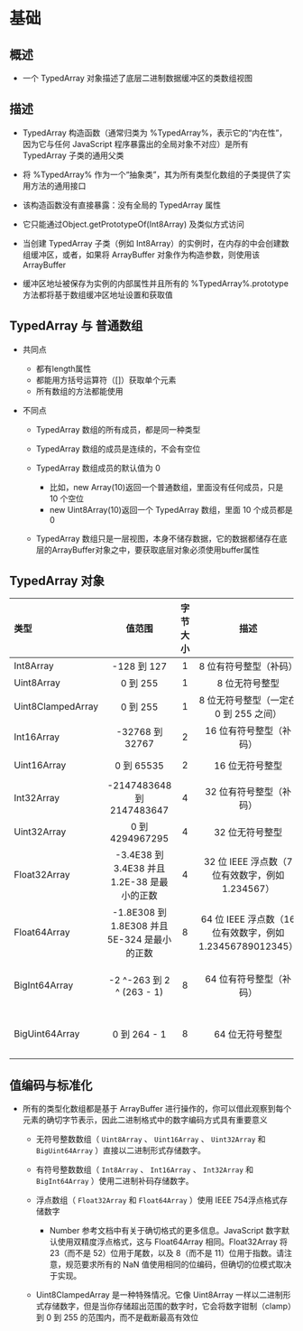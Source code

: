 # 基础

## 概述

+ 一个 TypedArray 对象描述了底层二进制数据缓冲区的类数组视图

## 描述

+ TypedArray 构造函数（通常归类为 %TypedArray%，表示它的“内在性”，因为它与任何 JavaScript 程序暴露出的全局对象不对应）是所有 TypedArray 子类的通用父类
+ 将 %TypedArray% 作为一个“抽象类”，其为所有类型化数组的子类提供了实用方法的通用接口
+ 该构造函数没有直接暴露：没有全局的 TypedArray 属性
+ 它只能通过Object.getPrototypeOf(Int8Array) 及类似方式访问

+ 当创建 TypedArray 子类（例如 Int8Array）的实例时，在内存的中会创建数组缓冲区，或者，如果将 ArrayBuffer 对象作为构造参数，则使用该 ArrayBuffer
+ 缓冲区地址被保存为实例的内部属性并且所有的 %TypedArray%.prototype 方法都将基于数组缓冲区地址设置和获取值

## TypedArray 与 普通数组

+ 共同点

  + 都有length属性
  + 都能用方括号运算符（[]）获取单个元素
  + 所有数组的方法都能使用

+ 不同点

  + TypedArray 数组的所有成员，都是同一种类型
  + TypedArray 数组的成员是连续的，不会有空位
  + TypedArray 数组成员的默认值为 0

    + 比如，new Array(10)返回一个普通数组，里面没有任何成员，只是 10 个空位
    + new Uint8Array(10)返回一个 TypedArray 数组，里面 10 个成员都是 0

  + TypedArray 数组只是一层视图，本身不储存数据，它的数据都储存在底层的ArrayBuffer对象之中，要获取底层对象必须使用buffer属性

## TypedArray 对象

| 类型              |                    值范围                    | 字节大小 |                           描述                            |    Web IDL 类型     |         等价的 C 类型         |
| :---------------- | :------------------------------------------: | :------: | :-------------------------------------------------------: | :-----------------: | :---------------------------: |
| Int8Array         |                 -128 到 127                  |    1     |                  8 位有符号整型（补码）                   |        byte         |            int8_t             |
| Uint8Array        |                   0 到 255                   |    1     |                      8 位无符号整型                       |        octet        |            uint8_t            |
| Uint8ClampedArray |                   0 到 255                   |    1     |          8 位无符号整型（一定在 0 到 255 之间）           |        octet        |            uint8_t            |
| Int16Array        |               -32768 到 32767                |    2     |                  16 位有符号整型（补码）                  |        short        |            int16_t            |
| Uint16Array       |                  0 到 65535                  |    2     |                      16 位无符号整型                      |   unsigned short    |           uint16_t            |
| Int32Array        |          -2147483648 到 2147483647           |    4     |                  32 位有符号整型（补码）                  |        long         |            int32_t            |
| Uint32Array       |               0 到 4294967295                |    4     |                      32 位无符号整型                      |    unsigned long    |           uint32_t            |
| Float32Array      | -3.4E38 到 3.4E38 并且 1.2E-38 是最小的正数  |    4     |     32 位 IEEE 浮点数（7 位有效数字，例如 1.234567）      | unrestricted float  |             float             |
| Float64Array      | -1.8E308 到 1.8E308 并且 5E-324 是最小的正数 |    8     | 64 位 IEEE 浮点数（16 位有效数字，例如 1.23456789012345） | unrestricted double |            double             |
| BigInt64Array     |          -2 ^-263 到 2 ^ (263 - 1)           |    8     |                  64 位有符号整型（补码）                  |       bigint        |  int64_t (signed long long)   |
| BigUint64Array    |                 0 到 264 - 1                 |    8     |                      64 位无符号整型                      |       bigint        | uint64_t (unsigned long long) |

## 值编码与标准化

+ 所有的类型化数组都是基于 ArrayBuffer 进行操作的，你可以借此观察到每个元素的确切字节表示，因此二进制格式中的数字编码方式具有重要意义

  + 无符号整数数组（ `Uint8Array` 、 `Uint16Array` 、 `Uint32Array` 和 `BigUint64Array` ）直接以二进制形式存储数字。

  + 有符号整数数组（ `Int8Array` 、 `Int16Array` 、 `Int32Array` 和 `BigInt64Array` ）使用二进制补码存储数字。

  + 浮点数组（ `Float32Array` 和 `Float64Array` ）使用 IEEE 754浮点格式存储数字

    + Number 参考文档中有关于确切格式的更多信息。JavaScript 数字默认使用双精度浮点格式，这与 Float64Array 相同。Float32Array 将 23（而不是 52）位用于尾数，以及 8（而不是 11）位用于指数。请注意，规范要求所有的 NaN 值使用相同的位编码，但确切的位模式取决于实现。

  + Uint8ClampedArray 是一种特殊情况。它像 Uint8Array 一样以二进制形式存储数字，但是当你存储超出范围的数字时，它会将数字钳制（clamp）到 0 到 255 的范围内，而不是截断最高有效位


